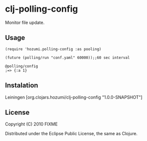 # clj-polling-config

Monitor file update.

## Usage

    (require 'hozumi.polling-config :as pooling)

    (future (polling/run "conf.yaml" 60000));;60 sec interval

    @polling/config
    ;=> {:a 1}

## Instalation
Leiningen
    [org.clojars.hozumi/clj-polling-config "1.0.0-SNAPSHOT"]

## License

Copyright (C) 2010 FIXME

Distributed under the Eclipse Public License, the same as Clojure.
